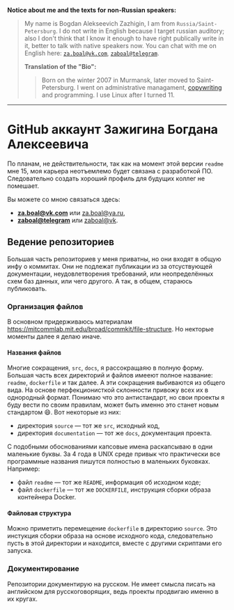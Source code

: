 <!-- Текст для иностранцев, так как сайт GitHub международен, но все остальные тексты на русском -->
**Notice about me and the texts for non-Russian speakers:**

> My name is Bogdan Alekseevich Zazhigin, I am from `Russia/Saint-Petersburg`. I do not write in English because I target russian auditory; also I don't think that I know it enough to have right publically write in it, better to talk with native speakers now. You can chat with me on English here: [`za.boal@vk.com`](mailto://za.boal@vk.com), [`zaboal@telegram`](https://t.me/zaboal).
>
> **Translation of the "Bio":**
> > Born on the winter 2007 in Murmansk, later moved to Saint-Petersburg. I went on administrative managament, [copywriting](https://en.wikipedia.org/wiki/Copywriting) and programming. I use Linux after I turned 11.

---


# GitHub аккаунт Зажигина Богдана Алексеевича

По планам, не действительности, так как на момент этой версии `readme` мне 15, моя карьера неотъемлемо будет связана с разработкой ПО. Следовательно создать хороший профиль для будущих коллег не помешает.

Вы можете со мною связаться здесь:
- **[za.boal@vk.com](mailto://za.boal@vk.com)** или [za.boal@ya.ru](mailto://za.boal@ya.ru),
- **[zaboal@telegram](https://t.me/zaboal)** или [zaboal@vk](https://vk.com/zaboal).


## Ведение репозиториев

Большая часть репозиториев у меня приватны, но они входят в общую инфу о коммитах. Они не подлежат публикации из за отсуствующей документации, неудовлетворения требований, или неопределённых схем баз данных, или чего другого. А так, в общем, стараюсь публиковать.


### Организация файлов

В основном придерживаюсь материалам https://mitcommlab.mit.edu/broad/commkit/file-structure. Но некторые моменты далее я делаю иначе.


#### Названия файлов

Многие сокращения, `src`, `docs`, я рассокращаяю в полную форму. Большая часть всех директорий и файлов имееют полное название: `readme`, `dockerfile` и так далее. А эти сокращения выбиваются из общего вида. На основе перфекционисткой склонности привожу всех их в однородный формат. Понимаю что это антистандарт, но свои проекты я буду вести по своим правилам, может быть именно это станет новым стандартом 😄. Вот некоторые из них:

- директория `source` — тот же `src`, исходный код,
- директория `documentation` — тот же `docs`, документация проекта.

С подобными обоснованиями капсовые имена раскапсываю в одни маленькие буквы. За 4 года в UNIX среде привык что практически все программные названия пишутся полностью в маленьких буковках. Например:

- файл `readme` — тот же `README`, информация об исходном коде;
- файл `dockerfile` — тот же `DOCKERFILE`, инструкция сборки образа контейнера Docker.


#### Файловая структура

Можно приметить перемещение `dockerfile` в директорию `source`. Это инстукция сборки образа на основе исходного кода, следовательно пусть в этой директории и находится, вместе с другими скриптами его запуска.

### Документирование

Репозитории документирую на русском. Не имеет смысла писать на английском для русскоговорящих, ведь проекты продвигаю именно в их кругах.